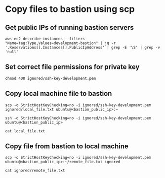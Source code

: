 # Copy files to bastion using scp

## Get public IPs of running bastion servers

    aws ec2 describe-instances --filters "Name=tag:Type,Values=development-bastion" | jq -r '.Reservations[].Instances[].PublicIpAddress' | grep -E '\S' | grep -v 'null'

## Set correct file permissions for private key

    chmod 400 ignored/ssh-key-development.pem

## Copy local machine file to bastion

    scp -o StrictHostKeyChecking=no -i ignored/ssh-key-development.pem ignored/local_file.txt ubuntu@<bastion_public_ip>:~

    ssh -o StrictHostKeyChecking=no -i ignored/ssh-key-development.pem ubuntu@<bastion_public_ip>

    cat local_file.txt

## Copy file from bastion to local machine

    scp -o StrictHostKeyChecking=no -i ignored/ssh-key-development.pem ubuntu@<bastion_public_ip>:~/remote_file.txt ignored

    cat ignored/remote_file.txt 